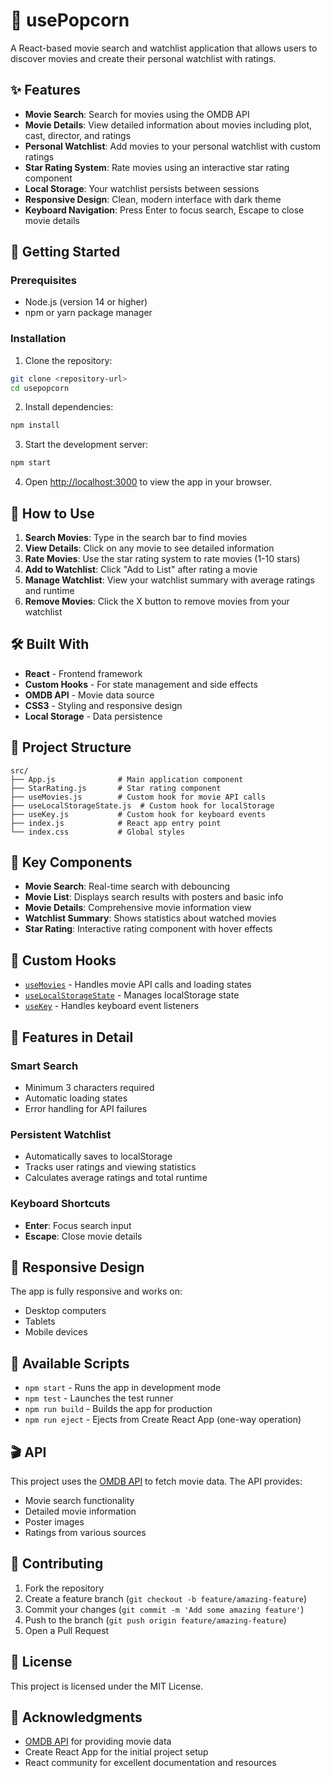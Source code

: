 # 🍿 usePopcorn

A React-based movie search and watchlist application that allows users to discover movies and create their personal watchlist with ratings.

## ✨ Features

- **Movie Search**: Search for movies using the OMDB API
- **Movie Details**: View detailed information about movies including plot, cast, director, and ratings
- **Personal Watchlist**: Add movies to your personal watchlist with custom ratings
- **Star Rating System**: Rate movies using an interactive star rating component
- **Local Storage**: Your watchlist persists between sessions
- **Responsive Design**: Clean, modern interface with dark theme
- **Keyboard Navigation**: Press Enter to focus search, Escape to close movie details

## 🚀 Getting Started

### Prerequisites

- Node.js (version 14 or higher)
- npm or yarn package manager

### Installation

1. Clone the repository:
```bash
git clone <repository-url>
cd usepopcorn
```

2. Install dependencies:
```bash
npm install
```

3. Start the development server:
```bash
npm start
```

4. Open [http://localhost:3000](http://localhost:3000) to view the app in your browser.

## 🎯 How to Use

1. **Search Movies**: Type in the search bar to find movies
2. **View Details**: Click on any movie to see detailed information
3. **Rate Movies**: Use the star rating system to rate movies (1-10 stars)
4. **Add to Watchlist**: Click "Add to List" after rating a movie
5. **Manage Watchlist**: View your watchlist summary with average ratings and runtime
6. **Remove Movies**: Click the X button to remove movies from your watchlist

## 🛠️ Built With

- **React** - Frontend framework
- **Custom Hooks** - For state management and side effects
- **OMDB API** - Movie data source
- **CSS3** - Styling and responsive design
- **Local Storage** - Data persistence

## 📁 Project Structure

```
src/
├── App.js              # Main application component
├── StarRating.js       # Star rating component
├── useMovies.js        # Custom hook for movie API calls
├── useLocalStorageState.js  # Custom hook for localStorage
├── useKey.js           # Custom hook for keyboard events
├── index.js            # React app entry point
└── index.css           # Global styles
```

## 🎨 Key Components

- **Movie Search**: Real-time search with debouncing
- **Movie List**: Displays search results with posters and basic info
- **Movie Details**: Comprehensive movie information view
- **Watchlist Summary**: Shows statistics about watched movies
- **Star Rating**: Interactive rating component with hover effects

## 🔧 Custom Hooks

- [`useMovies`](src/useMovies.js) - Handles movie API calls and loading states
- [`useLocalStorageState`](src/useLocalStorageState.js) - Manages localStorage state
- [`useKey`](src/useKey.js) - Handles keyboard event listeners

## 🌟 Features in Detail

### Smart Search
- Minimum 3 characters required
- Automatic loading states
- Error handling for API failures

### Persistent Watchlist
- Automatically saves to localStorage
- Tracks user ratings and viewing statistics
- Calculates average ratings and total runtime

### Keyboard Shortcuts
- **Enter**: Focus search input
- **Escape**: Close movie details

## 📱 Responsive Design

The app is fully responsive and works on:
- Desktop computers
- Tablets
- Mobile devices

## 🚀 Available Scripts

- `npm start` - Runs the app in development mode
- `npm test` - Launches the test runner
- `npm run build` - Builds the app for production
- `npm run eject` - Ejects from Create React App (one-way operation)

## 🎬 API

This project uses the [OMDB API](http://www.omdbapi.com/) to fetch movie data. The API provides:
- Movie search functionality
- Detailed movie information
- Poster images
- Ratings from various sources

## 🤝 Contributing

1. Fork the repository
2. Create a feature branch (`git checkout -b feature/amazing-feature`)
3. Commit your changes (`git commit -m 'Add some amazing feature'`)
4. Push to the branch (`git push origin feature/amazing-feature`)
5. Open a Pull Request

## 📄 License

This project is licensed under the MIT License.

## 🙏 Acknowledgments

- [OMDB API](http://www.omdbapi.com/) for providing movie data
- Create React App for the initial project setup
- React community for excellent documentation and resources
